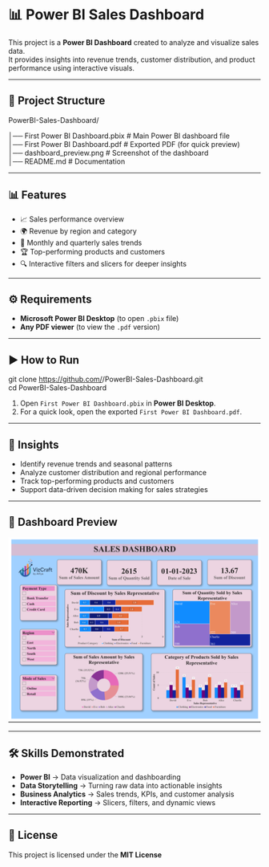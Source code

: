 # 📊 Power BI Sales Dashboard

This project is a **Power BI Dashboard** created to analyze and visualize sales data.  
It provides insights into revenue trends, customer distribution, and product performance using interactive visuals.  

---

## 📂 Project Structure

PowerBI-Sales-Dashboard/

│── First Power BI Dashboard.pbix   # Main Power BI dashboard file  
│── First Power BI Dashboard.pdf    # Exported PDF (for quick preview)  
│── dashboard_preview.png           # Screenshot of the dashboard  
│── README.md                       # Documentation  

---

## 📊 Features

- 📈 Sales performance overview  
- 🌍 Revenue by region and category  
- 📅 Monthly and quarterly sales trends  
- 🏆 Top-performing products and customers  
- 🔍 Interactive filters and slicers for deeper insights  

---

## ⚙️ Requirements

- **Microsoft Power BI Desktop** (to open `.pbix` file)  
- **Any PDF viewer** (to view the `.pdf` version)  

---

## ▶️ How to Run

git clone https://github.com/<your-username>/PowerBI-Sales-Dashboard.git  
cd PowerBI-Sales-Dashboard  

1. Open `First Power BI Dashboard.pbix` in **Power BI Desktop**.  
2. For a quick look, open the exported `First Power BI Dashboard.pdf`.  

---

## 📌 Insights

- Identify revenue trends and seasonal patterns  
- Analyze customer distribution and regional performance  
- Track top-performing products and customers  
- Support data-driven decision making for sales strategies  

---

## 📸 Dashboard Preview

![Dashboard Preview](dashboard_preview.png)  

---

## 🛠️ Skills Demonstrated

- **Power BI** → Data visualization and dashboarding  
- **Data Storytelling** → Turning raw data into actionable insights  
- **Business Analytics** → Sales trends, KPIs, and customer analysis  
- **Interactive Reporting** → Slicers, filters, and dynamic views  

---

## 📜 License

This project is licensed under the **MIT License**  
